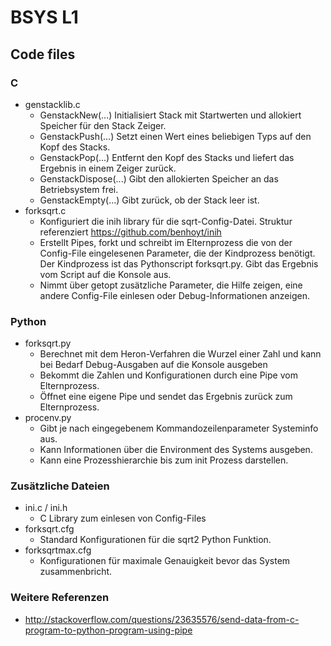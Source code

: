 # BSYS L1

## Code files

### C
* genstacklib.c
	* GenstackNew(...) Initialisiert Stack mit Startwerten und allokiert Speicher für den Stack Zeiger.
	* GenstackPush(...) Setzt einen Wert eines beliebigen Typs auf den Kopf des Stacks.
	* GenstackPop(...) Entfernt den Kopf des Stacks und liefert das Ergebnis in einem Zeiger zurück.
	* GenstackDispose(...) Gibt den allokierten Speicher an das Betriebsystem frei.
	* GenstackEmpty(...) Gibt zurück, ob der Stack leer ist.
* forksqrt.c
	* Konfiguriert die inih library für die sqrt-Config-Datei. Struktur referenziert https://github.com/benhoyt/inih
	* Erstellt Pipes, forkt und schreibt im Elternprozess die von der Config-File eingelesenen Parameter, die der Kindprozess benötigt. Der Kindprozess ist das Pythonscript forksqrt.py. Gibt das Ergebnis vom Script auf die Konsole aus.
	* Nimmt über getopt zusätzliche Parameter, die Hilfe zeigen, eine andere Config-File einlesen oder Debug-Informationen anzeigen.

### Python
* forksqrt.py
	* Berechnet mit dem Heron-Verfahren die Wurzel einer Zahl und kann bei Bedarf Debug-Ausgaben auf die Konsole ausgeben
	* Bekommt die Zahlen und Konfigurationen durch eine Pipe vom Elternprozess.
	* Öffnet eine eigene Pipe und sendet das Ergebnis zurück zum Elternprozess.
* procenv.py
	* Gibt je nach eingegebenem Kommandozeilenparameter Systeminfo aus.
	* Kann Informationen über die Environment des Systems ausgeben.
	* Kann eine Prozesshierarchie bis zum init Prozess darstellen.

### Zusätzliche Dateien
* ini.c / ini.h
	* C Library zum einlesen von Config-Files
* forksqrt.cfg
	* Standard Konfigurationen für die sqrt2 Python Funktion.
* forksqrtmax.cfg
	* Konfigurationen für maximale Genauigkeit bevor das System zusammenbricht.

### Weitere Referenzen
* http://stackoverflow.com/questions/23635576/send-data-from-c-program-to-python-program-using-pipe